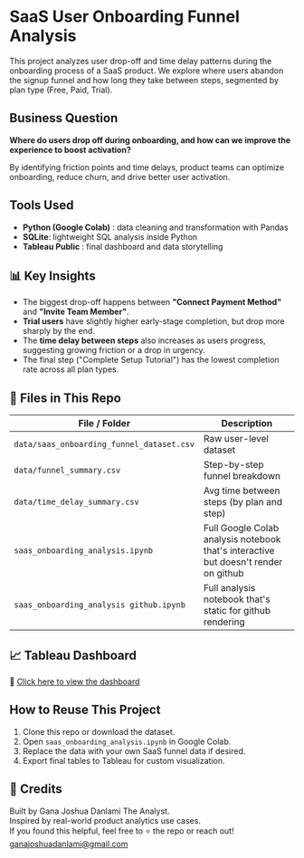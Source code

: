 # SaaS User Onboarding Funnel Analysis

This project analyzes user drop-off and time delay patterns during the onboarding process of a SaaS product. We explore where users abandon the signup funnel and how long they take between steps, segmented by plan type (Free, Paid, Trial).

## Business Question

**Where do users drop off during onboarding, and how can we improve the experience to boost activation?**

By identifying friction points and time delays, product teams can optimize onboarding, reduce churn, and drive better user activation.

## Tools Used

- **Python (Google Colab)** : data cleaning and transformation with Pandas
- **SQLite**: lightweight SQL analysis inside Python
- **Tableau Public** : final dashboard and data storytelling

## 📊 Key Insights

- The biggest drop-off happens between **"Connect Payment Method"** and **"Invite Team Member"**.
- **Trial users** have slightly higher early-stage completion, but drop more sharply by the end.
- The **time delay between steps** also increases as users progress, suggesting growing friction or a drop in urgency.
- The final step ("Complete Setup Tutorial") has the lowest completion rate across all plan types.

## 📁 Files in This Repo

| File / Folder | Description |
|---------------|-------------|
| `data/saas_onboarding_funnel_dataset.csv` | Raw user-level dataset |
| `data/funnel_summary.csv` | Step-by-step funnel breakdown |
| `data/time_delay_summary.csv` | Avg time between steps (by plan and step) |
| `saas_onboarding_analysis.ipynb` | Full Google Colab analysis notebook that's interactive but doesn't render on github|
| `saas_onboarding_analysis github.ipynb` | Full analysis notebook that's static for github rendering |
## 📈 Tableau Dashboard

🔗 [Click here to view the dashboard](https://public.tableau.com/views/SaaSOnboardingFunnelAnalysis/SaaSOnboardingFunnelAnalysis)

## How to Reuse This Project

1. Clone this repo or download the dataset.
2. Open `saas_onboarding_analysis.ipynb` in Google Colab.
3. Replace the data with your own SaaS funnel data if desired.
4. Export final tables to Tableau for custom visualization.

## 📌 Credits

Built by Gana Joshua Danlami The Analyst.  
Inspired by real-world product analytics use cases.  
If you found this helpful, feel free to ⭐️ the repo or reach out! 
ganajoshuadanlami@gmail.com
